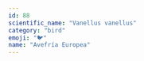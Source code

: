 ```yaml
---
id: 88
scientific_name: "Vanellus vanellus"
category: "bird"
emoji: "🐦"
name: "Avefría Europea"
---
```

